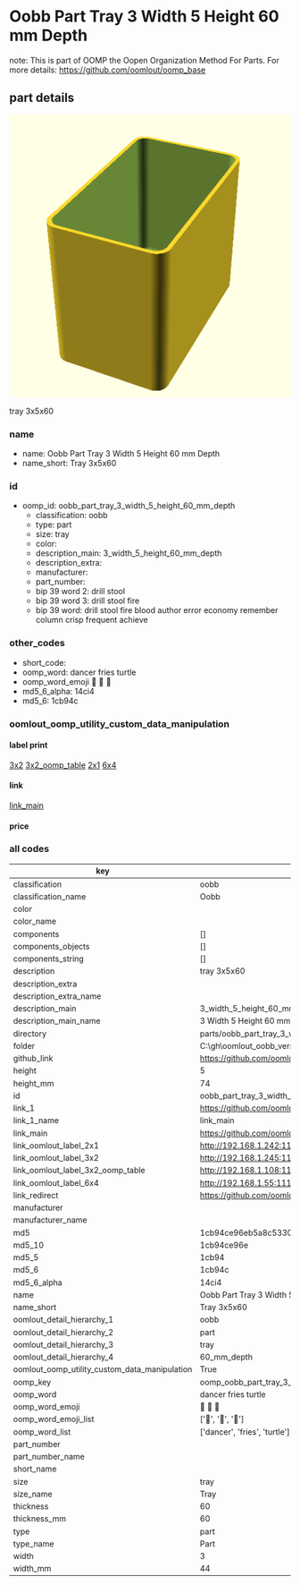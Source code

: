 # Oobb Part Tray 3 Width 5 Height 60 mm Depth  

note: This is part of OOMP the Oopen Organization Method For Parts. For more details: https://github.com/oomlout/oomp_base

##  part details
  

[![](3dpr.png)](3dpr.png)

tray 3x5x60



### name
* name: Oobb Part Tray 3 Width 5 Height 60 mm Depth
* name_short: Tray 3x5x60 
### id
* oomp_id: oobb_part_tray_3_width_5_height_60_mm_depth
  * classification: oobb
  * type: part
  * size: tray
  * color: 
  * description_main: 3_width_5_height_60_mm_depth
  * description_extra: 
  * manufacturer: 
  * part_number: 
  * bip 39 word 2: drill stool
  * bip 39 word 3: drill stool fire
  * bip 39 word: drill stool fire blood author error economy remember column crisp frequent achieve

### other_codes
* short_code: 
* oomp_word: dancer fries turtle
* oomp_word_emoji :dancer: :fries: :turtle:
* md5_6_alpha: 14ci4
* md5_6: 1cb94c






### oomlout_oomp_utility_custom_data_manipulation
#### label print
[3x2](http://192.168.1.245:1112/?label=oomp%2014ci4)
[3x2_oomp_table](http://192.168.1.108:1112/?label=oomp%2014ci4)
[2x1](http://192.168.1.242:1112/?label=oomp%2014ci4)
[6x4](http://192.168.1.55:1112/?label=oomp%2014ci4)    

#### link

[link_main](https://github.com/oomlout/oomlout_oobb_version_4_generated_parts/tree/main/navigation_oomp/oobb/part/tray/3_width_5_height_60_mm_depth/part)                              

#### price







### all codes 
| key | value |  
| --- | --- |  
| classification | oobb |  
| classification_name | Oobb |  
| color |  |  
| color_name |  |  
| components | [] |  
| components_objects | [] |  
| components_string | [] |  
| description | tray 3x5x60 |  
| description_extra |  |  
| description_extra_name |  |  
| description_main | 3_width_5_height_60_mm_depth |  
| description_main_name | 3 Width 5 Height 60 mm Depth |  
| directory | parts/oobb_part_tray_3_width_5_height_60_mm_depth |  
| folder | C:\gh\oomlout_oobb_version_4_generated_parts\parts\oobb_part_tray_3_width_5_height_60_mm_depth |  
| github_link | https://github.com/oomlout/oomlout_oomp_part_src/tree/main/parts/oobb_part_tray_3_width_5_height_60_mm_depth |  
| height | 5 |  
| height_mm | 74 |  
| id | oobb_part_tray_3_width_5_height_60_mm_depth |  
| link_1 | https://github.com/oomlout/oomlout_oobb_version_4_generated_parts/tree/main/navigation_oomp/oobb/part/tray/3_width_5_height_60_mm_depth/part |  
| link_1_name | link_main |  
| link_main | https://github.com/oomlout/oomlout_oobb_version_4_generated_parts/tree/main/navigation_oomp/oobb/part/tray/3_width_5_height_60_mm_depth/part |  
| link_oomlout_label_2x1 | http://192.168.1.242:1112/?label=oomp%2014ci4 |  
| link_oomlout_label_3x2 | http://192.168.1.245:1112/?label=oomp%2014ci4 |  
| link_oomlout_label_3x2_oomp_table | http://192.168.1.108:1112/?label=oomp%2014ci4 |  
| link_oomlout_label_6x4 | http://192.168.1.55:1112/?label=oomp%2014ci4 |  
| link_redirect | https://github.com/oomlout/oomlout_oobb_version_4_generated_parts/tree/main/parts/oobb_tray_03_05_60 |  
| manufacturer |  |  
| manufacturer_name |  |  
| md5 | 1cb94ce96eb5a8c53307b17eae759a17 |  
| md5_10 | 1cb94ce96e |  
| md5_5 | 1cb94 |  
| md5_6 | 1cb94c |  
| md5_6_alpha | 14ci4 |  
| name | Oobb Part Tray 3 Width 5 Height 60 mm Depth |  
| name_short | Tray 3x5x60  |  
| oomlout_detail_hierarchy_1 | oobb |  
| oomlout_detail_hierarchy_2 | part |  
| oomlout_detail_hierarchy_3 | tray |  
| oomlout_detail_hierarchy_4 | 60_mm_depth |  
| oomlout_oomp_utility_custom_data_manipulation | True |  
| oomp_key | oomp_oobb_part_tray_3_width_5_height_60_mm_depth |  
| oomp_word | dancer fries turtle |  
| oomp_word_emoji | :dancer: :fries: :turtle: |  
| oomp_word_emoji_list | [':dancer:', ':fries:', ':turtle:'] |  
| oomp_word_list | ['dancer', 'fries', 'turtle'] |  
| part_number |  |  
| part_number_name |  |  
| short_name |  |  
| size | tray |  
| size_name | Tray |  
| thickness | 60 |  
| thickness_mm | 60 |  
| type | part |  
| type_name | Part |  
| width | 3 |  
| width_mm | 44 |  
